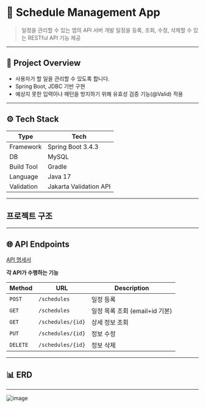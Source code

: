 # 📅 Schedule Management App

> 일정을 관리할 수 있는 앱의 API 서버 개발
 일정을 등록, 조회, 수정, 삭제할 수 있는 RESTful API 기능 제공
> 

---

## 🏡 Project Overview

- 사용자가 할 일을 관리할 수 있도록 합니다.
- Spring Boot, JDBC 기반 구현
- 예상지 못한 입력이나 패턴을 방지하기 위해 유효성 검증 기능(@Valid) 적용

---

## ⚙️ Tech Stack

| Type | Tech |
| --- | --- |
| Framework | Spring Boot 3.4.3 |
| DB | MySQL |
| Build Tool | Gradle |
| Language | Java 17 |
| Validation | Jakarta Validation API |

---
## 프로젝트 구조

---
## 🌐 API Endpoints

[API 명세서](https://www.notion.so/API-1bb61a650f078021962bcffaf6b10d21?pvs=21)

**각 API가 수행하는 기능**

| Method | URL | Description |
| --- | --- | --- |
| `POST` | `/schedules` | 일정 등록 |
| `GET` | `/schedules` | 일정 목록 조회 (email+id 기본) |
| `GET` | `/schedules/{id}` | 상세 정보 조회 |
| `PUT` | `/schedules/{id}` | 정보 수정 |
| `DELETE` | `/schedules/{id}` | 정보 삭제 |

---

## 📊 ERD

---

![image](https://github.com/user-attachments/assets/50db3935-66e5-419e-af24-85dd16198f41)

